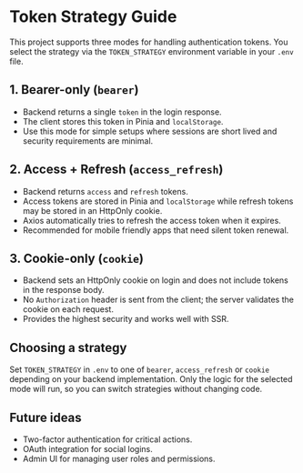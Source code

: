 # Token Strategy Guide

This project supports three modes for handling authentication tokens. You select the strategy via the `TOKEN_STRATEGY` environment variable in your `.env` file.

## 1. Bearer-only (`bearer`)
- Backend returns a single `token` in the login response.
- The client stores this token in Pinia and `localStorage`.
- Use this mode for simple setups where sessions are short lived and security requirements are minimal.

## 2. Access + Refresh (`access_refresh`)
- Backend returns `access` and `refresh` tokens.
- Access tokens are stored in Pinia and `localStorage` while refresh tokens may be stored in an HttpOnly cookie.
- Axios automatically tries to refresh the access token when it expires.
- Recommended for mobile friendly apps that need silent token renewal.

## 3. Cookie-only (`cookie`)
- Backend sets an HttpOnly cookie on login and does not include tokens in the response body.
- No `Authorization` header is sent from the client; the server validates the cookie on each request.
- Provides the highest security and works well with SSR.

## Choosing a strategy
Set `TOKEN_STRATEGY` in `.env` to one of `bearer`, `access_refresh` or `cookie` depending on your backend implementation. Only the logic for the selected mode will run, so you can switch strategies without changing code.

## Future ideas
- Two-factor authentication for critical actions.
- OAuth integration for social logins.
- Admin UI for managing user roles and permissions.
